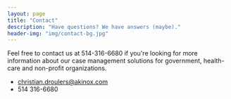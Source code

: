 ```yaml
---
layout: page
title: "Contact"
description: "Have questions? We have answers (maybe)."
header-img: "img/contact-bg.jpg"
---
```


Feel free to contact us at 514-316-6680 if you're looking for more information about 
our case management solutions for government, health-care and non-profit organizations.

* christian.droulers@akinox.com
* 514 316-6680